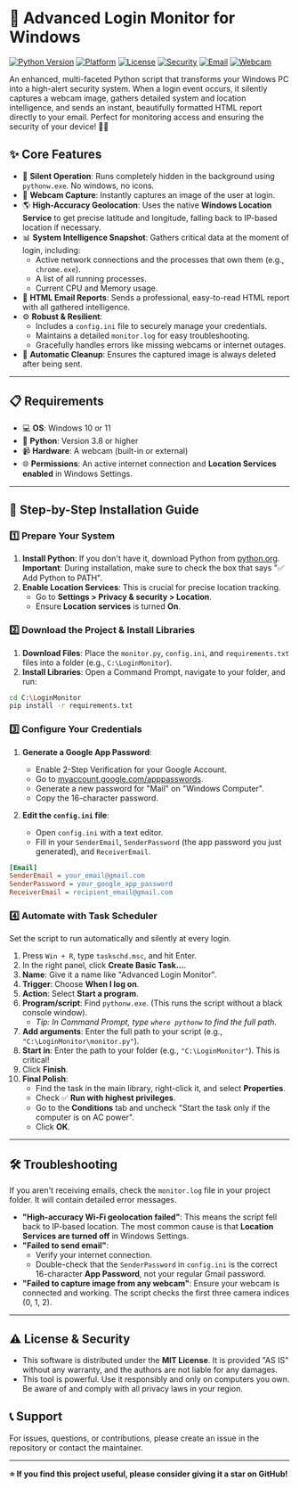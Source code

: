 # 🚀 Advanced Login Monitor for Windows

[![Python Version](https://img.shields.io/badge/python-3.8%2B-blue.svg)](https://python.org)
[![Platform](https://img.shields.io/badge/platform-Windows%2010%2F11-blue.svg)](https://www.microsoft.com/windows)
[![License](https://img.shields.io/badge/license-MIT-green.svg)](LICENSE)
[![Security](https://img.shields.io/badge/security-monitoring-red.svg)](https://github.com)
[![Email](https://img.shields.io/badge/email-HTML%20reports-orange.svg)](mailto:)
[![Webcam](https://img.shields.io/badge/webcam-capture-purple.svg)](https://opencv.org)

An enhanced, multi-faceted Python script that transforms your Windows PC into a high-alert security system. When a login event occurs, it silently captures a webcam image, gathers detailed system and location intelligence, and sends an instant, beautifully formatted HTML report directly to your email. Perfect for monitoring access and ensuring the security of your device! 🕵️‍♂️

## ✨ Core Features

* 🤫 **Silent Operation**: Runs completely hidden in the background using `pythonw.exe`. No windows, no icons.
* 📸 **Webcam Capture**: Instantly captures an image of the user at login.
* 🌎 **High-Accuracy Geolocation**: Uses the native **Windows Location Service** to get precise latitude and longitude, falling back to IP-based location if necessary.
* 📊 **System Intelligence Snapshot**: Gathers critical data at the moment of login, including:
  * Active network connections and the processes that own them (e.g., `chrome.exe`).
  * A list of all running processes.
  * Current CPU and Memory usage.
* 📧 **HTML Email Reports**: Sends a professional, easy-to-read HTML report with all gathered intelligence.
* ⚙️ **Robust & Resilient**:
  * Includes a `config.ini` file to securely manage your credentials.
  * Maintains a detailed `monitor.log` for easy troubleshooting.
  * Gracefully handles errors like missing webcams or internet outages.
* 🧹 **Automatic Cleanup**: Ensures the captured image is always deleted after being sent.

-----

## 📋 Requirements

* 💻 **OS**: Windows 10 or 11
* 🐍 **Python**: Version 3.8 or higher
* 📹 **Hardware**: A webcam (built-in or external)
* 🌐 **Permissions**: An active internet connection and **Location Services enabled** in Windows Settings.

-----

## 🚀 Step-by-Step Installation Guide

### 1️⃣ **Prepare Your System**

1. **Install Python**: If you don't have it, download Python from [python.org](https://www.python.org/downloads/windows/). **Important**: During installation, make sure to check the box that says "✅ Add Python to PATH".
2. **Enable Location Services**: This is crucial for precise location tracking.
   * Go to **Settings > Privacy & security > Location**.
   * Ensure **Location services** is turned **On**.

### 2️⃣ **Download the Project & Install Libraries**

1. **Download Files**: Place the `monitor.py`, `config.ini`, and `requirements.txt` files into a folder (e.g., `C:\LoginMonitor`).
2. **Install Libraries**: Open a Command Prompt, navigate to your folder, and run:

```bash
cd C:\LoginMonitor
pip install -r requirements.txt
```

### 3️⃣ **Configure Your Credentials**

1. **Generate a Google App Password**:
   * Enable 2-Step Verification for your Google Account.
   * Go to [myaccount.google.com/apppasswords](https://myaccount.google.com/apppasswords).
   * Generate a new password for "Mail" on "Windows Computer".
   * Copy the 16-character password.

2. **Edit the `config.ini` file**:
   * Open `config.ini` with a text editor.
   * Fill in your `SenderEmail`, `SenderPassword` (the app password you just generated), and `ReceiverEmail`.

```ini
[Email]
SenderEmail = your_email@gmail.com
SenderPassword = your_google_app_password
ReceiverEmail = recipient_email@gmail.com
```

### 4️⃣ **Automate with Task Scheduler**

Set the script to run automatically and silently at every login.

1. Press `Win + R`, type `taskschd.msc`, and hit Enter.
2. In the right panel, click **Create Basic Task...**.
3. **Name**: Give it a name like "Advanced Login Monitor".
4. **Trigger**: Choose **When I log on**.
5. **Action**: Select **Start a program**.
6. **Program/script**: Find `pythonw.exe`. (This runs the script without a black console window).
   * *Tip: In Command Prompt, type `where pythonw` to find the full path.*
7. **Add arguments**: Enter the full path to your script (e.g., `"C:\LoginMonitor\monitor.py"`).
8. **Start in**: Enter the path to your folder (e.g., `"C:\LoginMonitor"`). This is critical!
9. Click **Finish**.
10. **Final Polish**:
    * Find the task in the main library, right-click it, and select **Properties**.
    * Check ✅ **Run with highest privileges**.
    * Go to the **Conditions** tab and uncheck "Start the task only if the computer is on AC power".
    * Click **OK**.

-----

## 🛠️ Troubleshooting

If you aren't receiving emails, check the `monitor.log` file in your project folder. It will contain detailed error messages.

* **"High-accuracy Wi-Fi geolocation failed"**: This means the script fell back to IP-based location. The most common cause is that **Location Services are turned off** in Windows Settings.
* **"Failed to send email"**:
  * Verify your internet connection.
  * Double-check that the `SenderPassword` in `config.ini` is the correct 16-character **App Password**, not your regular Gmail password.
* **"Failed to capture image from any webcam"**: Ensure your webcam is connected and working. The script checks the first three camera indices (0, 1, 2).

-----

## ⚠️ License & Security

* This software is distributed under the **MIT License**. It is provided "AS IS" without any warranty, and the authors are not liable for any damages.
* This tool is powerful. Use it responsibly and only on computers you own. Be aware of and comply with all privacy laws in your region.

## 📞 Support

For issues, questions, or contributions, please create an issue in the repository or contact the maintainer.

-----

**⭐ If you find this project useful, please consider giving it a star on GitHub!**
